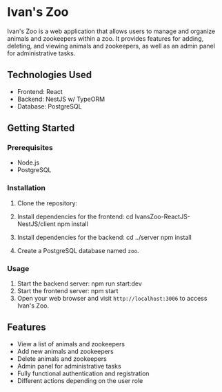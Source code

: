 # Ivan's Zoo

Ivan's Zoo is a web application that allows users to manage and organize animals and zookeepers within a zoo. It provides features for adding, deleting, and viewing animals and zookeepers, as well as an admin panel for administrative tasks.

## Technologies Used

- Frontend: React
- Backend: NestJS w/ TypeORM
- Database: PostgreSQL

## Getting Started

### Prerequisites

- Node.js 
- PostgreSQL

### Installation

1. Clone the repository:
2. Install dependencies for the frontend:
cd IvansZoo-ReactJS-NestJS/client
npm install

3. Install dependencies for the backend:
cd ../server
npm install

4. Create a PostgreSQL database named `zoo`.

### Usage

1. Start the backend server: npm run start:dev
2. Start the frontend server: npm start
3. Open your web browser and visit `http://localhost:3006` to access Ivan's Zoo.



## Features

- View a list of animals and zookeepers
- Add new animals and zookeepers
- Delete animals and zookeepers
- Admin panel for administrative tasks
- Fully functional authentication and registration
- Different actions depending on the user role
